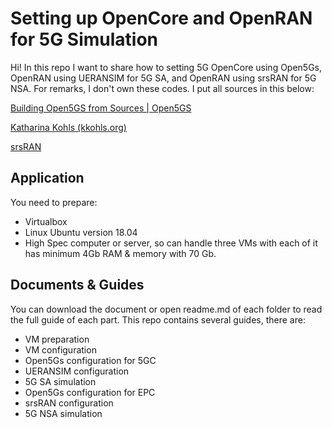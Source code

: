 # Setting up OpenCore and OpenRAN for 5G Simulation

Hi! In this repo I want to share how to setting 5G OpenCore using Open5Gs, OpenRAN using UERANSIM for 5G SA, and OpenRAN using srsRAN for 5G NSA. For remarks, I don't own these codes. I put all sources in this below:

[Building Open5GS from Sources | Open5GS](https://open5gs.org/open5gs/docs/guide/02-building-open5gs-from-sources/)

[Katharina Kohls (kkohls.org)](https://kkohls.org/guides_open5gs.html)

[srsRAN](https://github.com/srsran/srsRAN)

## Application

You need to prepare:
- Virtualbox
- Linux Ubuntu version 18.04
- High Spec computer or server, so can handle three VMs with each of it has minimum 4Gb RAM & memory with 70 Gb.

## Documents & Guides 

You can download the document or open readme.md of each folder to read the full guide of each part. This repo contains several guides, there are:

- VM preparation
- VM configuration
- Open5Gs configuration for 5GC
- UERANSIM configuration
- 5G SA simulation
- Open5Gs configuration for EPC
- srsRAN configuration
- 5G NSA simulation
